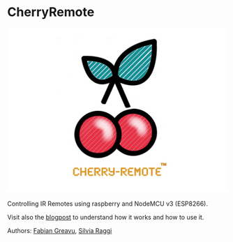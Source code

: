 # CherryRemote

<p align="center"> 
<img src="https://github.com/fabian57fabian/CherryRemote/blob/master/Raspberry_webserver/images/logoofficial.jpg">
</p>

Controlling IR Remotes using raspberry and NodeMCU v3 (ESP8266).

Visit also the [blogpost](http://www.allafinedelpalo.it/cherry-remote-telecomando-universale-nodemcu-rpi/) to understand how it works and how to use it. 

Authors: [Fabian Greavu](https://github.com/fabian57fabian), [Silvia Raggi](https://github.com/silvia-r95)
